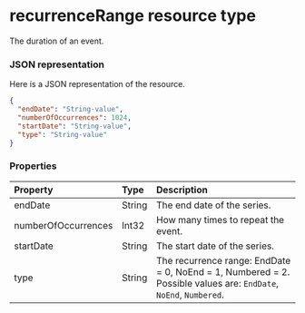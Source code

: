 # recurrenceRange resource type

The duration of an event.

### JSON representation

Here is a JSON representation of the resource.

<!-- {
  "blockType": "resource",
  "optionalProperties": [

  ],
  "@odata.type": "microsoft.graph.recurrencerange"
}-->

```json
{
  "endDate": "String-value",
  "numberOfOccurrences": 1024,
  "startDate": "String-value",
  "type": "String-value"
}

```
### Properties
| Property	   | Type	|Description|
|:---------------|:--------|:----------|
|endDate|String|The end date of the series.|
|numberOfOccurrences|Int32|How many times to repeat the event.|
|startDate|String|The start date of the series.|
|type|String|The recurrence range: EndDate = 0, NoEnd = 1, Numbered = 2. Possible values are: `EndDate`, `NoEnd`, `Numbered`.|

<!-- uuid: 8fcb5dbc-d5aa-4681-8e31-b001d5168d79
2015-10-25 14:57:30 UTC -->
<!-- {
  "type": "#page.annotation",
  "description": "recurrenceRange resource",
  "keywords": "",
  "section": "documentation",
  "tocPath": ""
}-->